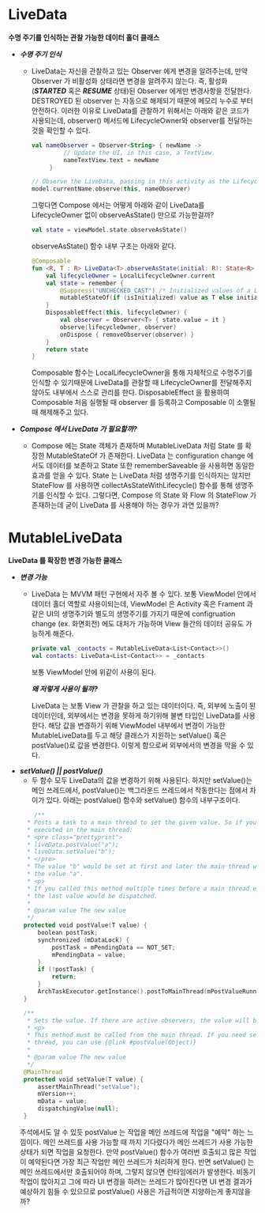 # LiveData
**수명 주기를 인식하는 관찰 가능한 데이터 홀더 클래스**

+ ***수명 주기 인식***
  + LiveData는 자신을 관찰하고 있는 Observer 에게 변경을 알려주는데, 만약 Observer 가 비활성화 상태라면 변경을 알려주지 않는다. 즉, 활성화(***STARTED*** 혹은 ***RESUME*** 상태)된 Observer 에게만 변경사항을 전달한다. DESTROYED 된 observer 는 자동으로 해제되기 때문에 메모리 누수로 부터 안전하다. 이러한 이유로 LiveData를 관찰하기 위해서는 아래와 같은 코드가 사용되는데, observer() 메서드에 LifecycleOwner와 observer를 전달하는 것을 확인할 수 있다.
     ```kotlin
     val nameObserver = Observer<String> { newName ->
              // Update the UI, in this case, a TextView.
              nameTextView.text = newName
          }
  
     // Observe the LiveData, passing in this activity as the LifecycleOwner and the observer.
     model.currentName.observe(this, nameObserver)
     ```
    그렇다면 Compose 에서는 어떻게 아래와 같이 LiveData를 LifecycleOwner 없이 observeAsState() 만으로 가능한걸까?
    ```kotlin
    val state = viewModel.state.observeAsState()
    ```
    observeAsState() 함수 내부 구조는 아래와 같다.
    ```kotlin
    @Composable
    fun <R, T : R> LiveData<T>.observeAsState(initial: R): State<R> {
        val lifecycleOwner = LocalLifecycleOwner.current
        val state = remember {
            @Suppress("UNCHECKED_CAST") /* Initialized values of a LiveData<T> must be a T */
            mutableStateOf(if (isInitialized) value as T else initial)
        }
        DisposableEffect(this, lifecycleOwner) {
            val observer = Observer<T> { state.value = it }
            observe(lifecycleOwner, observer)
            onDispose { removeObserver(observer) }
        }
        return state
    }
    ```
    Composable 함수는 LocalLifecycleOwner을 통해 자체적으로 수명주기를 인식할 수 있기때문에 LiveData를 관찰할 때 LifecycleOwner를 전달해주지 않아도 내부에서 스스로 관리를 한다. DisposableEffect 을 활용하여 Composable 처음 실행될 때 observer 를 등록하고 Composable 이 소멸될 때 해제해주고 있다.
    
+ ***Compose 에서 LiveData 가 필요할까?***
  + Compose 에는 State 객체가 존재하며 MutableLiveData 처럼 State 를 확장한 MutableStateOf 가 존재한다. LiveData 는 configuration change 에서도 데이터를 보존하고 State 또한 rememberSaveable 을 사용하면 동일한 효과를 얻을 수 있다. State 는 LiveData 처럼 생명주기를 인식하지는 않지만 StateFlow 를 사용하면 collectAsStateWithLifecycle() 함수를 통해 생명주기를 인식할 수 있다. 그렇다면, Compose 의 State 와 Flow 의 StateFlow 가 존재하는데 굳이 LiveData 를 사용해야 하는 경우가 과연 있을까? 
    
# MutableLiveData
**LiveData 를 확장한 변경 가능한 클래스**

+ ***변경 가능***
  + LiveData 는 MVVM 패턴 구현에서 자주 볼 수 있다. 보통 ViewModel 안에서 데이터 홀더 역할로 사용이되는데, ViewModel 은 Activity 혹은 Frament 과 같은 UI의 생명주기와 별도의 생명주기를 가지기 때문에 configruation change (ex. 화면회전) 에도 대처가 가능하며 View 들간의 데이터 공유도 가능하게 해준다.
    ```kotlin
    private val _contacts = MutableLiveData<List<Contact>>()
    val contacts: LiveData<List<Contact>> = _contacts
    ```
    보통 ViewModel 안에 위같이 사용이 된다.

    _***왜 저렇게 사용이 될까?***_

    LiveData 는 보통 View 가 관찰을 하고 있는 데이터이다. 즉, 외부에 노출이 된 데이터인데, 외부에서는 변경을 못하게 하기위해 불변 타입인 LiveData를 사용한다. 해당 값을 변경하기 위해 ViewModel 내부에서 변경이 가능한 MutableLiveData를 두고 해당 클래스가 지원하는 setValue() 혹은 postValue()로 값을 변경한다. 이렇게 함으로써 외부에서의 변경을 막을 수 있다.
+ ***setValue() || postValue()***
  + 두 함수 모두 LiveData의 값을 변경하기 위해 사용된다. 하지만 setValue()는 메인 쓰레드에서, postValue()는 백그라운드 쓰레드에서 작동한다는 점에서 차이가 있다. 아래는 postValue() 함수와 setValue() 함수의 내부구조이다.
   ```kotlin
       /**
     * Posts a task to a main thread to set the given value. So if you have a following code
     * executed in the main thread:
     * <pre class="prettyprint">
     * liveData.postValue("a");
     * liveData.setValue("b");
     * </pre>
     * The value "b" would be set at first and later the main thread would override it with
     * the value "a".
     * <p>
     * If you called this method multiple times before a main thread executed a posted task, only
     * the last value would be dispatched.
     *
     * @param value The new value
     */
    protected void postValue(T value) {
        boolean postTask;
        synchronized (mDataLock) {
            postTask = mPendingData == NOT_SET;
            mPendingData = value;
        }
        if (!postTask) {
            return;
        }
        ArchTaskExecutor.getInstance().postToMainThread(mPostValueRunnable);
    }

    /**
     * Sets the value. If there are active observers, the value will be dispatched to them.
     * <p>
     * This method must be called from the main thread. If you need set a value from a background
     * thread, you can use {@link #postValue(Object)}
     *
     * @param value The new value
     */
    @MainThread
    protected void setValue(T value) {
        assertMainThread("setValue");
        mVersion++;
        mData = value;
        dispatchingValue(null);
    }
   ```
   주석에서도 알 수 있듯 postValue 는 작업을 메인 쓰레드에 작업을 "예약" 하는 느낌이다. 메인 쓰레드를 사용 가능할 때 까지 기다렸다가 메인 쓰레드가 사용 가능한 상태가 되면 작업을 요청한다. 만약 postValue() 함수가 여러번 호출되고 많은 작업이 예약된다면 가장 최근 작업만 메인 쓰레드가 처리하게 한다. 반면 setValue() 는 메인 쓰레드에서만 호출되어야 하며, 그렇지 않으면 런타임에러가 발생한다. 비동기 작업이 많아지고 그에 따라 UI 변경을 하려는 쓰레드가 많아진다면 UI 변경 결과가 예상하기 힘들 수 있으므로 postValue() 사용은 가급적이면 지양하는게 좋지않을까? 


